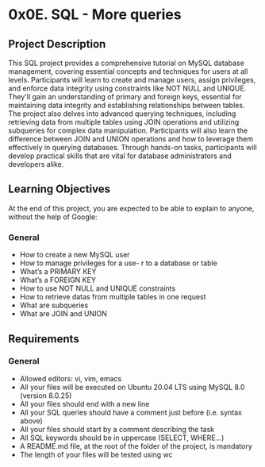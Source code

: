 # 0x0E. SQL - More queries

## Project Description

This SQL project provides a comprehensive tutorial on MySQL database management, covering essential concepts and techniques for users at all levels. Participants will learn to create and manage users, assign privileges, and enforce data integrity using constraints like NOT NULL and UNIQUE. They'll gain an understanding of primary and foreign keys, essential for maintaining data integrity and establishing relationships between tables. The project also delves into advanced querying techniques, including retrieving data from multiple tables using JOIN operations and utilizing subqueries for complex data manipulation. Participants will also learn the difference between JOIN and UNION operations and how to leverage them effectively in querying databases. Through hands-on tasks, participants will develop practical skills that are vital for database administrators and developers alike.

## Learning Objectives

At the end of this project, you are expected to be able to explain to anyone, without the help of Google:

### General

- How to create a new MySQL user
- How to manage privileges for a use- r to a database or table
- What’s a PRIMARY KEY
- What’s a FOREIGN KEY
- How to use NOT NULL and UNIQUE constraints
- How to retrieve datas from multiple tables in one request
- What are subqueries
- What are JOIN and UNION

## Requirements

### General

- Allowed editors: vi, vim, emacs
- All your files will be executed on Ubuntu 20.04 LTS using MySQL 8.0 (version 8.0.25)
- All your files should end with a new line
- All your SQL queries should have a comment just before (i.e. syntax above)
- All your files should start by a comment describing the task
- All SQL keywords should be in uppercase (SELECT, WHERE…)
- A README.md file, at the root of the folder of the project, is mandatory
- The length of your files will be tested using wc
